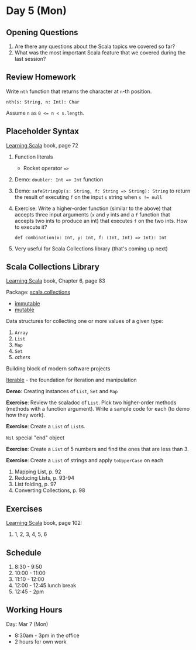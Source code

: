# Day 5 (Mon)

## Opening Questions

1. Are there any questions about the Scala topics we covered so far?
1. What was the most important Scala feature that we covered during the last session?

## Review Homework

Write `nth` function that returns the character at `n`-th position.

    nth(s: String, n: Int): Char

Assume `n` as `0 <= n < s.length`.

## Placeholder Syntax

[Learning Scala](https://www.oreilly.com/library/view/learning-scala/9781449368814/) book, page 72

1. Function literals
    * Rocket operator `=>`
1. Demo: `doubler: Int => Int` function
1. Demo: `safeStringOp(s: String, f: String => String): String` to return the result of executing `f` on the input `s` string when `s != null`
1. Exercise: Write a higher-order function (similar to the above) that accepts three input arguments (`x` and `y` ints and a `f` function that accepts two ints to produce an int) that executes `f` on the two ints. How to execute it?

       def combination(x: Int, y: Int, f: (Int, Int) => Int): Int

1. Very useful for Scala Collections library (that's coming up next)

## Scala Collections Library

[Learning Scala](https://www.oreilly.com/library/view/learning-scala/9781449368814/) book, Chapter 6, page 83

Package: [scala.collections](https://www.scala-lang.org/api/2.13.8/scala/collection/index.html)

* [immutable](https://www.scala-lang.org/api/2.13.8/scala/collection/immutable/index.html)
* [mutable](https://www.scala-lang.org/api/2.13.8/scala/collection/mutable/index.html)

Data structures for collecting one or more values of a given type:

1. `Array`
1. `List`
1. `Map`
1. `Set`
1. _others_

Building block of modern software projects

[Iterable](https://www.scala-lang.org/api/2.13.8/scala/collection/Iterable.html) - the foundation for iteration and manipulation

**Demo**: Creating instances of `List`, `Set` and `Map`

**Exercise**: Review the scaladoc of `List`. Pick two higher-order methods (methods with a function argument). Write a sample code for each (to demo how they work).

**Exercise**: Create a `List` of `List`s.

`Nil` special "end" object

**Exercise**: Create a `List` of 5 numbers and find the ones that are less than 3.

**Exercise**: Create a `List` of strings and apply `toUpperCase` on each

1. Mapping List, p. 92
1. Reducing Lists, p. 93-94
1. List folding, p. 97
1. Converting Collections, p. 98

## Exercises

[Learning Scala](https://www.oreilly.com/library/view/learning-scala/9781449368814/) book, page 102:

1. 1, 2, 3, 4, 5, 6

## Schedule

1. 8:30 - 9:50
1. 10:00 - 11:00
1. 11:10 - 12:00
1. 12:00 - 12:45 lunch break
1. 12:45 - 2pm

## Working Hours

Day: Mar 7 (Mon)

* 8:30am - 3pm in the office
* 2 hours for own work
